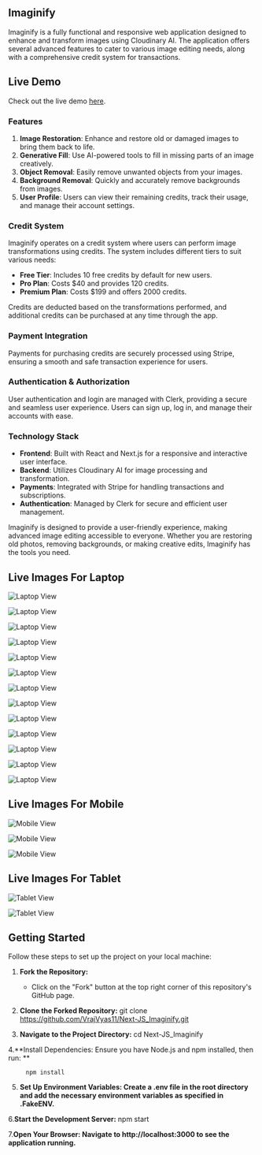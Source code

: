 ## Imaginify

Imaginify is a fully functional and responsive web application designed to enhance and transform images using Cloudinary AI. The application offers several advanced features to cater to various image editing needs, along with a comprehensive credit system for transactions.
## Live Demo

Check out the live demo [here](https://next-js-imaginify.vercel.app/).

### Features

1. **Image Restoration**: Enhance and restore old or damaged images to bring them back to life.
2. **Generative Fill**: Use AI-powered tools to fill in missing parts of an image creatively.
3. **Object Removal**: Easily remove unwanted objects from your images.
4. **Background Removal**: Quickly and accurately remove backgrounds from images.
5. **User Profile**: Users can view their remaining credits, track their usage, and manage their account settings.

### Credit System

Imaginify operates on a credit system where users can perform image transformations using credits. The system includes different tiers to suit various needs:

- **Free Tier**: Includes 10 free credits by default for new users.
- **Pro Plan**: Costs $40 and provides 120 credits.
- **Premium Plan**: Costs $199 and offers 2000 credits.

Credits are deducted based on the transformations performed, and additional credits can be purchased at any time through the app.

### Payment Integration

Payments for purchasing credits are securely processed using Stripe, ensuring a smooth and safe transaction experience for users.

### Authentication & Authorization

User authentication and login are managed with Clerk, providing a secure and seamless user experience. Users can sign up, log in, and manage their accounts with ease.

### Technology Stack

- **Frontend**: Built with React and Next.js for a responsive and interactive user interface.
- **Backend**: Utilizes Cloudinary AI for image processing and transformation.
- **Payments**: Integrated with Stripe for handling transactions and subscriptions.
- **Authentication**: Managed by Clerk for secure and efficient user management.

Imaginify is designed to provide a user-friendly experience, making advanced image editing accessible to everyone. Whether you are restoring old photos, removing backgrounds, or making creative edits, Imaginify has the tools you need.


## Live Images For Laptop

![Laptop View](./livedemoimages/1.png)

![Laptop View](./livedemoimages/2.png)

![Laptop View](./livedemoimages/3.png)

![Laptop View](./livedemoimages/4.png)

![Laptop View](./livedemoimages/5.png)

![Laptop View](./livedemoimages/6.png)

![Laptop View](./livedemoimages/7.png)

![Laptop View](./livedemoimages/8.png)

![Laptop View](./livedemoimages/9.png)

![Laptop View](./livedemoimages/10.png)

![Laptop View](./livedemoimages/11.png)

![Laptop View](./livedemoimages/12.png)

![Laptop View](./livedemoimages/13.png)


## Live Images For Mobile
![Mobile View](./livedemoimages/mobile1.png)

![Mobile View](./livedemoimages/mobile2.png)

![Mobile View](./livedemoimages/mobile3.png)

## Live Images For Tablet
![Tablet View](./livedemoimages/tablet1.png)

![Tablet View](./livedemoimages/tablet2.png)



## Getting Started

Follow these steps to set up the project on your local machine:

1. **Fork the Repository:**
   - Click on the "Fork" button at the top right corner of this repository's GitHub page.

2. **Clone the Forked Repository:**
  git clone https://github.com/VrajVyas11/Next-JS_Imaginify.git

3. **Navigate to the Project Directory:**
     cd Next-JS_Imaginify

4.**Install Dependencies:
       Ensure you have Node.js and npm installed, then run: **

         npm install

5. **Set Up Environment Variables:
Create a .env file in the root directory and add the necessary environment variables as specified in .FakeENV.**


6.**Start the Development Server:**
   npm start

7.**Open Your Browser:
Navigate to http://localhost:3000 to see the application running.**

